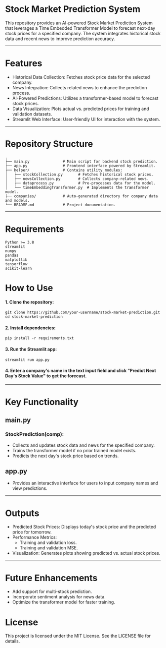 # Stock Market Prediction System
This repository provides an AI-powered Stock Market Prediction System that leverages a Time Embedded Transformer Model to forecast next-day stock prices for a specified company. The system integrates historical stock data and recent news to improve prediction accuracy.

---

# Features
- Historical Data Collection: Fetches stock price data for the selected company.
- News Integration: Collects related news to enhance the prediction process.
- AI-Powered Predictions: Utilizes a transformer-based model to forecast stock prices.
- Data Visualization: Plots actual vs. predicted prices for training and validation datasets.
- Streamlit Web Interface: User-friendly UI for interaction with the system.

---

# Repository Structure
```
.
├── main.py               # Main script for backend stock prediction.
├── app.py                # Frontend interface powered by Streamlit.
├── helper/               # Contains utility modules:
│   ├── stockCollection.py       # Fetches historical stock prices.
│   ├── newsCollection.py        # Collects company-related news.
│   ├── dataprocess.py           # Pre-processes data for the model.
│   └── timeEmbeddingTransformer.py  # Implements the transformer model.
├── companies/            # Auto-generated directory for company data and models.
└── README.md             # Project documentation.
```

---

# Requirements
```
Python >= 3.8
streamlit
numpy
pandas
matplotlib
tensorflow
scikit-learn
```


# How to Use
#### 1. Clone the repository:
  ```
  git clone https://github.com/your-username/stock-market-prediction.git
  cd stock-market-prediction
```

#### 2. Install dependencies:
```
pip install -r requirements.txt
```

#### 3. Run the Streamlit app:
```
streamlit run app.py
```

#### 4. Enter a company's name in the text input field and click "Predict Next Day's Stock Value" to get the forecast.

---

# Key Functionality
## main.py
### StockPrediction(comp):
- Collects and updates stock data and news for the specified company.
- Trains the transformer model if no prior trained model exists.
- Predicts the next day's stock price based on trends.

## app.py
- Provides an interactive interface for users to input company names and view predictions.

---

# Outputs
- Predicted Stock Prices: Displays today's stock price and the predicted price for tomorrow.
- Performance Metrics:
  - Training and validation loss.
  - Training and validation MSE.
- Visualization: Generates plots showing predicted vs. actual stock prices.

---

# Future Enhancements
- Add support for multi-stock prediction.
- Incorporate sentiment analysis for news data.
- Optimize the transformer model for faster training.

# License
This project is licensed under the MIT License. See the LICENSE file for details.
